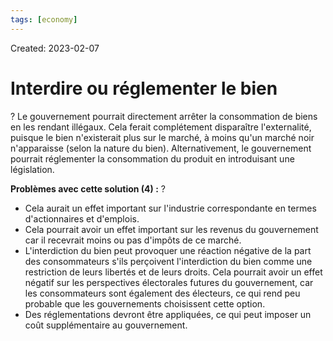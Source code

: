 ```yaml
---
tags: [economy] 
---
```

Created: 2023-02-07

# Interdire ou réglementer le bien
?
Le gouvernement pourrait directement arrêter la consommation de biens en les rendant illégaux. Cela ferait complétement disparaître l'externalité, puisque le bien n'existerait plus sur le marché, à moins qu'un marché noir n'apparaisse (selon la nature du bien). Alternativement, le gouvernement pourrait réglementer la consommation du produit en introduisant une législation.
<!--SR:!2023-04-29,49,250-->

**Problèmes avec cette solution (4) :**
?
-   Cela aurait un effet important sur l'industrie correspondante en termes d'actionnaires et d'emplois.
-   Cela pourrait avoir un effet important sur les revenus du gouvernement car il recevrait moins ou pas d'impôts de ce marché.
-   L'interdiction du bien peut provoquer une réaction négative de la part des consommateurs s'ils perçoivent l'interdiction du bien comme une restriction de leurs libertés et de leurs droits. Cela pourrait avoir un effet négatif sur les perspectives électorales futures du gouvernement, car les consommateurs sont également des électeurs, ce qui rend peu probable que les gouvernements choisissent cette option.
-   Des réglementations devront être appliquées, ce qui peut imposer un coût supplémentaire au gouvernement.
<!--SR:!2023-03-23,26,230-->
